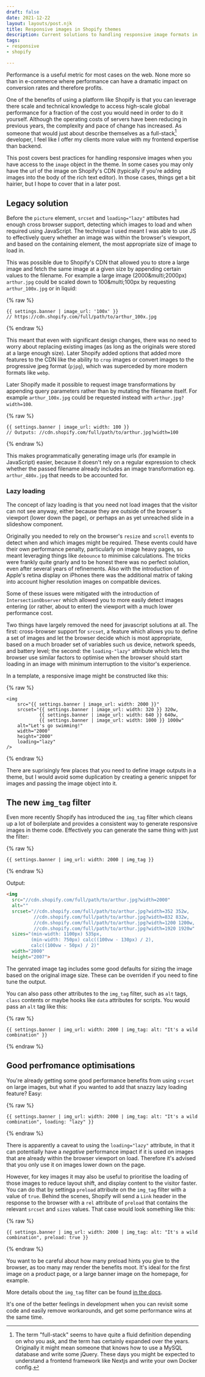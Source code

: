 ```yaml
---
draft: false
date: 2021-12-22
layout: layouts/post.njk
title: Responsive images in Shopify themes
description: Current solutions to handling responsive image formats in Shopify.
tags:
- responsive
- shopify

---
```

Performance is a useful metric for most cases on the web. None more so than in e-commerce where performance can have a dramatic impact on conversion rates and therefore profits.

One of the benefits of using a platform like Shopify is that you can leverage there scale and technical knowledge to access high-scale global performance for a fraction of the cost you would need in order to do it yourself. Although the operating costs of servers have been reducing in previous years, the complexity and pace of change has increased. As someone that would just about describe themselves as a full-stack[^1] developer, I feel like I offer my clients more value with my frontend expertise than backend.

This post covers best practices for handling responsive images when you have access to the `image` object in the theme. In some cases you may only have the url of the image on Shopify's CDN (typically if you're adding images into the body of the rich text editor). In those cases, things get a bit hairier, but I hope to cover that in a later post. 

## Legacy solution

Before the `picture` element, `srcset` and `loading="lazy"` attibutes had enough cross browser support, detecting which images to load and when required using JavaScript. The technique I used meant I was able to use JS to effectively query whether an image was within the browser's viewport, and based on the containing element, the most appropriate size of image to load in.

This was possible due to Shopify's CDN that allowed you to store a large image and fetch the same image at a given size by appending certain values to the filename. For example a large image (2000&multi;2000px) `arthur.jpg` could be scaled down to 100&multi;100px by requesting `arthur_100x.jpg` or in liquid:

{% raw %}
```liquid
{{ settings.banner | image_url: '100x' }}
// https://cdn.shopify.com/full/path/to/arthur_100x.jpg
```
{% endraw %}

This meant that even with significant design changes, there was no need to worry about replacing existing images (as long as the originals were stored at a large enough size). Later Shopify added options that added more features to the CDN like the ability to `crop` images or convert images to the progressive jpeg format (`pjpg`), which was superceded by more modern formats like `webp`.

Later Shopify made it possible to request image transformations by appending query parameters rather than by mutating the filename itself. For example `arthur_100x.jpg` could be requested instead with `arthur.jpg?width=100`.

{% raw %}
```liquid
{{ settings.banner | image_url: width: 100 }}
// Outputs: //cdn.shopify.com/full/path/to/arthur.jpg?width=100
```
{% endraw %}

This makes programmatically generating image urls (for example in JavaScript) easier, because it doesn't rely on a regular expression to check whether the passed filename already includes an image transformation eg. `arthur_480x.jpg` that needs to be accounted for.


### Lazy loading

The concept of lazy loading is that you need not load images that the visitor can not see anyway, either because they are outside of the browser's viewport (lower down the page), or perhaps an as yet unreached slide in a slideshow component.

Originally you needed to rely on the browser's `resize` and `scroll` events to detect when and which images might be required. These events could have their own performance penalty, particularly on image heavy pages, so meant leveraging things like `debounce` to minimise calculations. The tricks were frankly quite gnarly and to be honest there was no perfect solution, even after several years of refinements. Also with the introduction of Apple's retina display on iPhones there was the additional matrix of taking into account higher resolution images on compatible devices.

Some of these issues were mitigated with the introduction of `IntersectionObserver` which allowed you to more easily detect images entering (or rather, about to enter) the viewport with a much lower performance cost.

Two things have largely removed the need for javascript solutions at all. The first: cross-browser support for `srcset`, a feature which allows you to define a set of images and let the browser decide which is most appropriate, based on a much broader set of variables such us device, network speeds, and battery level; the second: the  `loading-"lazy"` attribute which lets the browser use similar factors to optimise when the browser should start loading in an image with minimum interruption to the visitor's experience.

In a template, a responsive image might be constructed like this:

{% raw %}
```liquid
<img
    src="{{ settings.banner | image_url: width: 2000 }}"
    srcset="{{ settings.banner | image_url: width: 320 }} 320w,
      		{{ settings.banner | image_url: width: 640 }} 640w,
      		{{ settings.banner | image_url: width: 1000 }} 1000w"
    alt="Let's go swimming!"
    width="2000"
    height="2000"
    loading="lazy"
/>
```
{% endraw %}

There are suprisingly few places that you need to define image outputs in a theme, but I would avoid some duplication by creating a generic snippet for images and passing the image object into it.

## The new `img_tag` filter

Even more recently Shopify has introduced the `img_tag` filter which cleans up a lot of boilerplate and provides a consistent way to generate responsive images in theme code. Effectively you can generate the same thing with just the filter:

{% raw %}
```liquid
{{ settings.banner | img_url: width: 2000 | img_tag }}
```
{% endraw %}

Output:

```html
<img
  src="//cdn.shopify.com/full/path/to/arthur.jpg?width=2000"
  alt=""
  srcset="//cdn.shopify.com/full/path/to/arthur.jpg?width=352 352w,
          //cdn.shopify.com/full/path/to/arthur.jpg?width=832 832w,
          //cdn.shopify.com/full/path/to/arthur.jpg?width=1200 1200w,
          //cdn.shopify.com/full/path/to/arthur.jpg?width=1920 1920w"
  sizes="(min-width: 1100px) 535px,
         (min-width: 750px) calc((100vw - 130px) / 2),
         calc((100vw - 50px) / 2)"
  width="2000"
  height="2007">
```

The genrated image tag includes some good defaults for sizing the image based on the original image size. These can be overriden if you need to fine tune the output.

You can also pass other attributes to the `img_tag` filter, such as `alt` tags, `class` contents or maybe hooks like `data` attributes for scripts. You would pass an `alt` tag like this: 

{% raw %}
```liquid
{{ settings.banner | img_url: width: 2000 | img_tag: alt: "It's a wild combination" }}
```
{% endraw %}

## Good perfromance optimisations

You're already getting some good performance benefits from using `srcset` on large images, but what if you wanted to add that snazzy lazy loading feature? Easy:

{% raw %}
```liquid
{{ settings.banner | img_url: width: 2000 | img_tag: alt: "It's a wild combination", loading: "lazy" }}
```
{% endraw %}

There is apparently a caveat to using the `loading="lazy"` attribute, in that it can potentially have a _negative_ performance impact if it is used on images that are already within the browser viewport on load. Therefore it's advised that you only use it on images lower down on the page. 

However, for key images it may also be useful to prioritise the loading of those images to reduce layout shift, and display content to the visitor faster. You can do that by settinga `preload` attribute on the `img_tag` filter with a value of `true`. Behind the scenes, Shopify will send a `Link` header in the response to the browser with a `rel` attribute of `preload` that contains the relevant `srcset` and `sizes` values. That case would look something like this:

{% raw %}
```liquid
{{ settings.banner | img_url: width: 2000 | img_tag: alt: "It's a wild combination", preload: true }}
```
{% endraw %}

You want to be careful about how many preload hints you give to the browser, as too many may render the benefits moot. It's ideal for the first image on a product page, or a large banner image on the homepage, for example.

More details obout the `img_tag` filter can be found [in the docs](https://shopify.dev/api/liquid/filters/html-filters#image_tag).

It's one of the better feelings in development when you can revisit some code and easily remove workarounds, and get some performance wins at the same time.


[^1]: The term "full-stack" seems to have quite a fluid definition depending on who you ask, and the term has certainly expanded over the years. Originally it might mean someone that knows how to use a MySQL database and write some jQuery. These days you might be expected to understand a frontend framework like Nextjs and write your own Docker config.
